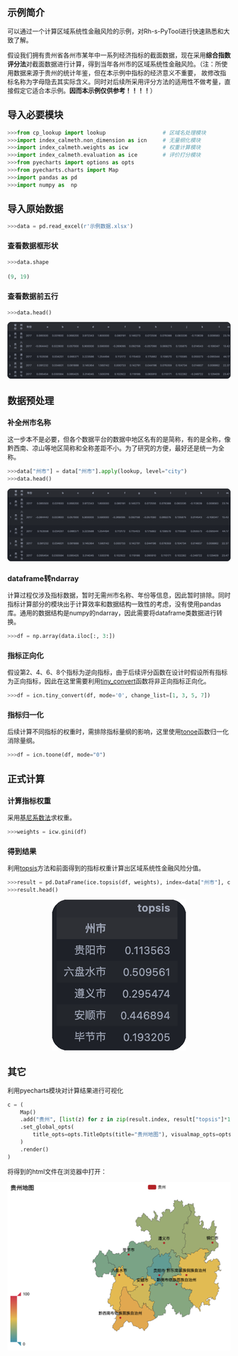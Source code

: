 ## 示例简介
可以通过一个计算区域系统性金融风险的示例，对Rh-s-PyTool进行快速熟悉和大致了解。

假设我们拥有贵州省各州市某年中一系列经济指标的截面数据，现在采用**综合指数评分法**对截面数据进行计算，得到当年各州市的区域系统性金融风险。（注：所使用数据来源于贵州的统计年鉴，但在本示例中指标的经济意义不重要，
故修改指标名称为字母隐去其实际含义。同时对后续所采用评分方法的适用性不做考量，直接假定它适合本示例。**因而本示例仅供参考！！！！**）

## 导入必要模块
```python
>>>from cp_lookup import lookup                  # 区域名处理模块
>>>import index_calmeth.non_dimension as icn     # 无量纲化模块
>>>import index_calmeth.weights as icw           # 权重计算模块
>>>import index_calmeth.evaluation as ice        # 评价打分模块
>>>from pyecharts import options as opts
>>>from pyecharts.charts import Map
>>>import pandas as pd
>>>import numpy as  np
```

## 导入原始数据
```python
>>>data = pd.read_excel(r'示例数据.xlsx')
```

### 查看数据框形状
```python
>>>data.shape

(9, 19)
```

### 查看数据前五行
```python
>>>data.head()
```
<center>

![原数据前五行](assets/start/head.png)
</center>

## 数据预处理
### 补全州市名称
这一步本不是必要，但各个数据平台的数据中地区名有的是简称，有的是全称，像黔西南、凉山等地区简称和全称差距不小。为了研究的方便，最好还是统一为全称。
```python
>>>data["州市"] = data["州市"].apply(lookup, level="city")
>>>data.head()
```
<center>

![补全后前五行](assets/start/new_head.png)
</center>

### dataframe转ndarray
计算过程仅涉及指标数据，暂时无需州市名称、年份等信息，因此暂时排除。同时指标计算部分的模块出于计算效率和数据结构一致性的考虑，没有使用pandas库。通用的数据结构是numpy的ndarray，因此需要将dataframe类数据进行转换。
```python
>>>df = np.array(data.iloc[:, 3:])
```

### 指标正向化
假设第2、4、6、8个指标为逆向指标，由于后续评分函数在设计时假设所有指标为正向指标，因此在这里需要利用[tiny_convert](./api/index_calmeth.md#tiny_convert)函数将非正向指标正向化。
```python
>>>df = icn.tiny_convert(df, mode='0', change_list=[1, 3, 5, 7])
```

### 指标归一化
后续计算不同指标的权重时，需排除指标量纲的影响，这里使用[tonoe](./api/index_calmeth.md#toone)函数归一化消除量纲。
```python
>>>df = icn.toone(df, mode="0")
```

## 正式计算
### 计算指标权重
采用[基尼系数法](./api/index_calmeth.md#gini)求权重。
```python
>>>weights = icw.gini(df)
```

### 得到结果
利用[topsis](./api/index_calmeth.md#topsis)方法和前面得到的指标权重计算出区域系统性金融风险分值。
```python
>>>result = pd.DataFrame(ice.topsis(df, weights), index=data["州市"], columns=["topsis"])
>>>result.head()
```
<center>

![风险分值](assets/start/result_head.png)

</center>

## 其它
利用pyecharts模块对计算结果进行可视化
```python
c = (
    Map()
    .add("贵州", [list(z) for z in zip(result.index, result["topsis"]*100)], "贵州")
    .set_global_opts(
        title_opts=opts.TitleOpts(title="贵州地图"), visualmap_opts=opts.VisualMapOpts()
    )
    .render()
)
```
将得到的html文件在浏览器中打开：
<center>

![风险地图](assets/start/map.png)
</center>